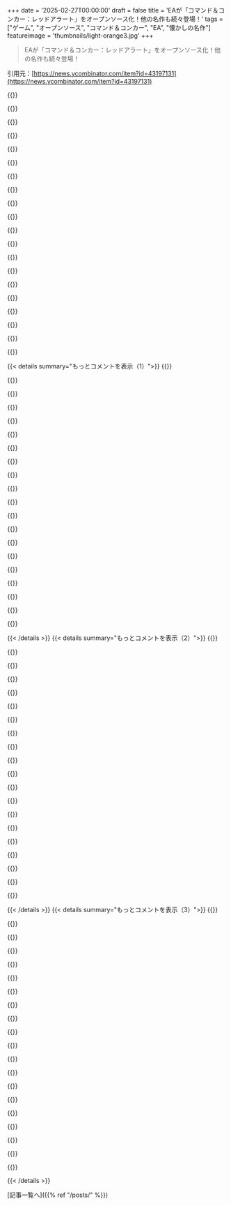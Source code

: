 +++
date = '2025-02-27T00:00:00'
draft = false
title = 'EAが「コマンド＆コンカー：レッドアラート」をオープンソース化！他の名作も続々登場！'
tags = ["ゲーム", "オープンソース", "コマンド＆コンカー", "EA", "懐かしの名作"]
featureimage = 'thumbnails/light-orange3.jpg'
+++

> EAが「コマンド＆コンカー：レッドアラート」をオープンソース化！他の名作も続々登場！

引用元：[https://news.ycombinator.com/item?id=43197131](https://news.ycombinator.com/item?id=43197131)

{{<matomeQuote body="Red Alertはここで見れるよ：<br>＞”https://github.com/electronicarts/CnC_Red_Alert”<br> Tiberian Dawnもここ：<br>＞”https://github.com/electronicarts/CnC_Tiberian_Dawn”<br> Renegade：<br>＞”https://github.com/electronicarts/CnC_Renegade”<br> Generals Zero Hour：<br>＞”https://github.com/electronicarts/CnC_Generals_Zero_Hour”<br> EAのポストはここ：<br>＞”https://www.ea.com/games/command-and-conquer/command-and-con...”<br> Redditのポストはここ：<br>＞”https://www.reddit.com/r/commandandconquer/comments/1izmpmb”<br> 削除されたRedditのポストはここ：<br>＞”https://www.reddit.com/r/commandandconquer/comments/1izmml4/”" userName="HelloUsername" createdAt="2025-02-27T18:45:28" color="#ff33a1">}}

{{<matomeQuote body="Tiberian DawnのコードもWindows用みたいだね。C&C Gold / W95だから、1995年のDOS版のソースコードが欲しかったなぁ！まあ、Dune 2000もないし。" userName="lloeki" createdAt="2025-02-27T19:33:29" color="">}}

{{<matomeQuote body="1995年のソースコードは、リマスタードコレクションのオープンソース化で事実上リリースされたんだよ。リマスタードコレクションはDLLを使ってWindows互換にするただのラッパーだったんだ。" userName="therealpygon" createdAt="2025-02-28T13:47:39" color="#ff5733">}}

{{<matomeQuote body="Emporer: Battle for Duneが初の3D RTSで、俺はそのゲームプレイやストーリー、サウンドトラックが大好きだった。いつかオープンソース化してほしいな。" userName="evanjrowley" createdAt="2025-02-27T20:15:09" color="">}}

{{<matomeQuote body="俺もそのゲーム好きだった。戦略性とストーリーがよかったね。しかしマルチプレイにはバグがあって、アトレイディーズのエアドローンがマップ端で攻撃されず、ハーベスターキャリーや他の空中ユニットを撃墜してた。バグの詳細はよくわからなかったけど、フォーラムには色々言われてたな。" userName="cahoot_bird" createdAt="2025-02-28T21:01:59" color="">}}

{{<matomeQuote body="このゲームは何日でも続けてプレイできるくらい楽しめる。めちゃくちゃ良いゲームだよ。" userName="bayindirh" createdAt="2025-02-27T21:52:57" color="#785bff">}}

{{<matomeQuote body="毎年1回はこのゲームをプレイしてる。楽しいからな！" userName="nunodonato" createdAt="2025-02-28T10:08:42" color="">}}

{{<matomeQuote body="なんでEmporer: Battle for Duneがオープンソースの一部じゃないんだろう？Generals Engineの初期バージョンなんだから、そっちもあるべきだよ。" userName="FirmwareBurner" createdAt="2025-02-28T08:52:57" color="#ff5733">}}

{{<matomeQuote body="ライセンスの問題かな？" userName="Macha" createdAt="2025-02-28T10:43:56" color="">}}

{{<matomeQuote body="-ライセンスはもろいか？<br>-コムラード・プレミア、まだ始まったばかりだよ。" userName="FirmwareBurner" createdAt="2025-02-28T12:16:19" color="">}}

{{<matomeQuote body="Red AlertのリポジトリにDune 2000の資産が含まれてるみたいなんだが、どれだけあるかはわからん。" userName="bizrod" createdAt="2025-02-27T20:41:18" color="">}}

{{<matomeQuote body="Dune 2からの名残だと思う。Duneで検索すればDune 2の資料も見つかるよ。" userName="toxik" createdAt="2025-02-28T11:17:49" color="">}}

{{<matomeQuote body="Dune 2000には無限の時間を費やしたなぁ。" userName="zenlot" createdAt="2025-02-27T20:23:55" color="">}}

{{<matomeQuote body="Renegadeが?素晴らしいね！あのゲームではフレイムタンクやステルスタンクのラッシュで楽しんだよ。誰かがオープンソースで次のステップに進めてくれるといいな。" userName="mizzao" createdAt="2025-02-27T20:48:25" color="#ff5c5c">}}

{{<matomeQuote body="ここに（たしか）ゼロから再実装されたものがあるよ：>「https://totemarts.games/games/renegade-x/」" userName="svieira" createdAt="2025-02-27T20:52:27" color="">}}

{{<matomeQuote body="2000年代初頭のPCゲーム時代は最高に懐かしい。その時は変わったジャンルのゲームがたくさん作られてた。C&C RenegadeやGiants: Citizen Kabuto、Sacrifice、Black & White、Tribes 2など、バグもあったけどクリエイティブで楽しかった。" userName="almostdeadguy" createdAt="2025-02-28T19:54:59" color="#ff5c5c">}}

{{<matomeQuote body="Red Alert 2のためにopenRAフォークのRomanovs-Vengeanceをチェックしてみて！>「https://github.com/MustaphaTR/Romanovs-Vengeance」" userName="Dead_Lemon" createdAt="2025-02-28T08:52:57" color="#38d3d3">}}

{{<matomeQuote body="GeneralsがRA2の前にオープンソースになったのはちょっと変だね、なんでだろう？" userName="BuildTheRobots" createdAt="2025-02-27T18:50:53" color="">}}

{{<matomeQuote body="どうやらTiberian SunとRA2の元のソースが失われてしまって、EAにはないらしい。前からそんな噂があったんだよね。" userName="apetresc" createdAt="2025-02-27T19:00:22" color="">}}

{{<matomeQuote body="ソースコードを手に入れるにはまずTacitusを入手しないとね。" userName="BuyMyBitcoins" createdAt="2025-02-27T19:35:35" color="">}}

{{< details summary="もっとコメントを表示（1）">}}
{{<matomeQuote body="死んでまた戻った指揮官、面白かったFirestormのストーリーは、反乱AI(CABAL)が世界を裏切り、ジェノサイドを目指すKaneの目的を達成しようとする話。特に印象的なカットシーンもある。" userName="blibble" createdAt="2025-02-27T20:54:51" color="#785bff">}}

{{<matomeQuote body="Tiberian Sunはシリーズで一番好きだったな。" userName="iamacyborg" createdAt="2025-02-27T20:38:52" color="">}}

{{<matomeQuote body="Tiberian Sunは初めて買ったPCゲームで、ユーザー名もWestwood Onlineから取った。Red Alertを友達の家でプレイしてからTiberian Sunを買ったけど、ゲームプレイにはちょっとがっかりした。でも世界観は素晴らしかった。" userName="slavik81" createdAt="2025-02-27T23:45:05" color="">}}

{{<matomeQuote body="BlizzardがRTSゲームのエディターを提供してたことが、初期の忠誠心の大きな理由だった。Star Craft 2までエディターが使えて、DotAやタワーディフェンスもそのおかげ。" userName="mock-possum" createdAt="2025-02-28T07:01:18" color="">}}

{{<matomeQuote body="そのゲームでは神モード使って地下のスクールバスを作ろうとしてたけど、うまくいかなかった。スプライトがなかったから？" userName="hammock" createdAt="2025-02-27T22:16:47" color="">}}

{{<matomeQuote body="RA2をリメイクして簡単にオンラインプレイできるようになったら悲しくはないと思うけど、RA2への愛が強いからそれが遅れているのかも。" userName="t-writescode" createdAt="2025-02-27T18:57:09" color="">}}

{{<matomeQuote body="リメイクがいつか来るかわからないけど、今の間にファンによるオンラインポートを楽しめるよ。ブラウザでRed Alert 2を他のプレイヤーと一緒に遊べる。" userName="clemiclemen" createdAt="2025-02-28T08:33:46" color="#ff5733">}}

{{<matomeQuote body="Red AlertにAssemblyが19.5%使われてるのは興味深い。一方で他は3%未満。" userName="alberth" createdAt="2025-02-28T16:36:08" color="">}}

{{<matomeQuote body="それはどうしてだろう？古いC&CのコードがDuneから引き継がれたのかな？" userName="rightbyte" createdAt="2025-02-28T16:55:38" color="">}}

{{<matomeQuote body="多分そうだけど、最適化かもね。" userName="ukd1" createdAt="2025-02-28T17:00:09" color="">}}

{{<matomeQuote body="うわ、Renegadeか。覚えてないことにしてたけど、兄弟と一緒にプレイしようとしたらバグだらけで最悪だったことしか覚えてないわ。GameSpyへの恨みも蘇ってくる。" userName="MisterTea" createdAt="2025-02-27T19:17:38" color="#ff5733">}}

{{<matomeQuote body="多分、@dangにURLを変えてもらえるかもね。" userName="HelloUsername" createdAt="2025-02-27T19:04:02" color="">}}

{{<matomeQuote body="hn@ycombinator.comにメールするのが一番だよ。dangが全コメントを読むのは無理。" userName="wglb" createdAt="2025-02-27T19:05:53" color="">}}

{{<matomeQuote body="彼が読んでるみたいだね。" userName="adastra22" createdAt="2025-02-27T20:31:36" color="">}}

{{<matomeQuote body="2025年2月26日10時20分から24時間以内に10563件の投稿があったんだって。人間には無理だよ。" userName="wglb" createdAt="2025-02-28T02:12:38" color="">}}

{{<matomeQuote body="7.34件/分だから、眠れない人ならできるかもね。dangは@dangや類似のリファレンスをフィルタリングすることもできるし、メール使えって言われてるのに多くの人はコメントするからね。" userName="account42" createdAt="2025-02-28T11:04:48" color="">}}

{{<matomeQuote body="dangが言及されると通知来るかもしれないね。" userName="4ggr0" createdAt="2025-02-27T20:05:59" color="">}}

{{<matomeQuote body="彼はそうじゃないって言ってたよ。" userName="jolmg" createdAt="2025-02-27T22:30:13" color="">}}

{{<matomeQuote body="EAでこれを推し進めた人に心からの敬意を表します！オリジナルのC&Cはずいぶん前に一から書き直されたけど、Zero Hourのオープンソース版は素晴らしい贈り物です。PS:それを実現した人に感謝したいなら、LinkedInでどうぞ： https://www.linkedin.com/posts/jim-vessella-62726825/from-th..." userName="SXX" createdAt="2025-02-27T20:14:56" color="#45d325">}}

{{<matomeQuote body="それは俺だよ！：D 詳細な発表はここで見れるよ； https://www.reddit.com/r/commandandconquer/comments/1izmpmb/..." userName="CCHyper" createdAt="2025-02-28T18:19:55" color="#ff33a1">}}


{{< /details >}}
{{< details summary="もっとコメントを表示（2）">}}
{{<matomeQuote body="最初に君のことを言わなくてごめん！実現してくれてありがとう！俺はクラシックRTSが大好きで、オリジナルC&C以来ずっとプレイしてきたけど、Generalsには特別な思い入れがあるんだ。ゲーム開発者として、ゲームが悲惨な状態なのを見て悲しいよ。これはAoE2と同じくらいのポテンシャルがあると思うから、もっと多くの人が新しい命を吹き込めると信じてる。" userName="SXX" createdAt="2025-02-28T20:37:03" color="#45d325">}}

{{<matomeQuote body="気にしなくていいよ、実際のニュースはソースコードのリリース自体なんだから:D GeneralsとZero Hourのコミュニティがこんなに結束するのは初めてで、本当に素晴らしいことだよ！" userName="CCHyper" createdAt="2025-03-01T14:08:44" color="#ff5733">}}

{{<matomeQuote body="TS/RA2のコードが行方不明だという噂について何か教えてくれる？（それとも教えられないってこと？）" userName="IntelMiner" createdAt="2025-03-01T04:08:31" color="">}}

{{<matomeQuote body="同意。こういったことを承認してもらうのは、企業内では非常に難しいからね。これは多くの会議とたくさんの「いいえ」、法律的な承認の結果なんだ。" userName="pizzathyme" createdAt="2025-02-27T20:32:10" color="">}}

{{<matomeQuote body="正直言って、これは数年にわたって頑張っていった非常に献身的な人々によって私たちに届けられた奇跡だと思う。業界内でより多くの人々や企業が同様の動きをすることを期待してる。そうすれば、売上も上がるし、ファンが好きなゲームを生き続けさせることができるから。" userName="SXX" createdAt="2025-02-27T20:51:47" color="#785bff">}}

{{<matomeQuote body="ついに誰かがゲームのミスマッチエラーを修正して、実際にプレイ可能にしてくれるんだ！" userName="jacooper" createdAt="2025-02-28T11:25:31" color="#ff33a1">}}

{{<matomeQuote body="その人に敬意を表します、なんて素晴らしい行為なんだ！" userName="tuantruong" createdAt="2025-03-03T06:12:08" color="">}}

{{<matomeQuote body="＞”compiled binariesを使用するには、ゲームを所有していなければなりません。C&C Remastered CollectionはEA AppまたはSteamで購入できます。”EAは2008年にいくつかのゲームをフリーウェアとしてリリースしたので、グラフィックやアート、音楽の資産については買わなくても大丈夫だよ。" userName="haunter" createdAt="2025-02-28T00:53:29" color="">}}

{{<matomeQuote body="ゲームを所有してる必要があるって言ってるけど、実際にはライセンスを持つだけなんだよね。" userName="WhyNotHugo" createdAt="2025-02-28T23:46:22" color="">}}

{{<matomeQuote body="週末が台無しになったじゃん！" userName="pjmlp" createdAt="2025-02-28T07:48:45" color="">}}

{{<matomeQuote body="やっぱり、Hell Marchは最高だね！" userName="seasluggy" createdAt="2025-02-28T02:11:17" color="#ff5733">}}

{{<matomeQuote body="これでまた週末がダメになりそうだ！" userName="eighthourblink" createdAt="2025-02-28T15:38:46" color="">}}

{{<matomeQuote body="全部入りのC&Cバンドルが今Steamで6ドルだよ。これが売れれば他の開発者も同じことをしてくれるといいな。" userName="boomboomsubban" createdAt="2025-02-27T19:07:30" color="#45d325">}}

{{<matomeQuote body="C&Cリマスター・バンドルもあるけど、EAアカウントが必要か知ってる人いる？" userName="nottorp" createdAt="2025-02-27T19:50:37" color="">}}

{{<matomeQuote body="リマスターのバンドルは必要ないよ。" userName="sumtechguy" createdAt="2025-02-27T20:19:06" color="#785bff">}}

{{<matomeQuote body="君が正しいといいけど、両方のバンドルを買っちゃった！Mass Effect 2以来EAにお金を払ったのはこれが初めてかも。" userName="nottorp" createdAt="2025-02-27T21:02:01" color="#45d325">}}

{{<matomeQuote body="投稿する前に確認したよ。C&Cリマスターのインストーラーはかっこ良かった。あの時代にしては珍しいね。" userName="sumtechguy" createdAt="2025-02-28T13:38:13" color="">}}

{{<matomeQuote body="リマスターにはゼロアワー版が入ってないっぽいな。" userName="gimme_treefiddy" createdAt="2025-02-27T21:59:36" color="">}}

{{<matomeQuote body="いや、驚きだね。彼らはC&C1と2だけをリマスターしたんだ。Generalsが欲しかったら、”Ultimate Collection”バンドルを買えばいいよ。" userName="onli" createdAt="2025-02-28T00:19:15" color="">}}

{{<matomeQuote body="Legend of Zelda Ocarina of Timeが逆アセンブルされるのを待たなきゃいけなかったんだ。Nintendoが動くまで。" userName="mclau156" createdAt="2025-02-27T20:27:17" color="">}}


{{< /details >}}
{{< details summary="もっとコメントを表示（3）">}}
{{<matomeQuote body="宿題だ。『お前のコードは決してクラッシュしちゃいけない』と『意図的にコードにクラッシュを入れること』を2000字で調和させろ。クソ。" userName="Starlevel004" createdAt="2025-02-27T19:56:45" color="">}}

{{<matomeQuote body="さぁ、Windowsがいかにクソかについて話そう。ヘッダーを構造体に直接キャストしてるんだが、これが必要だったんだ。Windowsが嫌いだ。" userName="jsheard" createdAt="2025-02-27T20:03:22" color="">}}

{{<matomeQuote body="数行上でlParamをDEV_BROADCAST_HDRのポインタにキャストしているから、いろんな構造体が指す共通部分なんだ。Cのやり方での継承だって。C++のクラスを期待してたのか？" userName="poizan42" createdAt="2025-02-27T22:09:44" color="">}}

{{<matomeQuote body="Generalsは開発がめちゃくちゃ急いで進められたことで有名だ。多分初心者プログラマーだな。" userName="IntelMiner" createdAt="2025-03-01T04:13:16" color="#ff33a1">}}

{{<matomeQuote body="これには笑った。変数名がマジでバカみたいだからな。Random数生成器はひどく非ランダムなスタートで、少しランダムな値を得てごまかしてるって。" userName="stnmtn" createdAt="2025-02-27T20:13:49" color="">}}

{{<matomeQuote body="昔のゲームのコードをブラウズしてると、そのコードが個人的だったことに気付くんだ。喜びや怒り、失望、満足が見える。今では変数を”poo”なんて名付けたら、プロとしてありえない。" userName="anal_reactor" createdAt="2025-02-27T21:54:07" color="">}}

{{<matomeQuote body="90年代中頃にゲーム開発をしてたんだけど、真面目じゃなかった。グラフィック資産にはクレイジーなものがたくさんあった。たとえば、ある壁には”CUNT”って書いてあった。変数を”poo”や”fuck”と名付けられないのは悲しい。" userName="qingcharles" createdAt="2025-02-28T00:33:23" color="#45d325">}}

{{<matomeQuote body="＞”自分のソースコードが公開されると、30年後のティーンエイジャーの自分はきっとショックを受ける。” だから、多くの国で道徳的権利は譲渡できないんだ。何が起きるかに驚くなら、この権利は雇用主には渡らないんだ。" userName="lucb1e" createdAt="2025-02-28T01:37:07" color="">}}

{{<matomeQuote body="コードの質が悪いのには驚愕。最良のコードもあれば最悪のコードもあって、徹夜でデモを見せて欲しいって言われた時に書いたのもあるから。" userName="qingcharles" createdAt="2025-02-28T06:04:49" color="">}}

{{<matomeQuote body="最近は’poo’みたいな名前の変数使っちゃダメだね。常にプロフェッショナルでいないと。" userName="mschuster91" createdAt="2025-02-27T23:19:13" color="">}}

{{<matomeQuote body="最近もユニットテストを書くときに、ちょっとふざけた名前とか使ってモチベーション上げてる。" userName="hasley" createdAt="2025-02-28T03:18:10" color="">}}

{{<matomeQuote body="今の時代は仕事がクソなら関係ないとも言える。" userName="herewulf" createdAt="2025-02-27T22:41:21" color="">}}

{{<matomeQuote body="＞”90年代の映画のキャラ名使ったらPRが拒否されたんだよね。”そのキャラが物議を醸すようなものじゃなかったのに、プロフェッショナルじゃないって理由で。まあ、一人の気難しいレビュアーのせいだと思ってるけど。" userName="as1mov" createdAt="2025-02-28T16:23:49" color="">}}

{{<matomeQuote body="マルコフ連鎖モンテカルロの“バーンイン”に似てる気がする。初期値が悪いといい連鎖になるまでに時間かかるけど、均一なRNGならどの値でもいいはずだし、RNGはあまり良くないんじゃないかな。" userName="yobbo" createdAt="2025-02-28T09:35:32" color="">}}

{{<matomeQuote body="RC4ではうまくいくよ。" userName="account42" createdAt="2025-02-28T11:19:31" color="">}}

{{<matomeQuote body="ゲームコードのコメントっていつも面白いよね！<br>＞「Fast inverse square root」のことについてのリンクです。" userName="moffkalast" createdAt="2025-02-27T20:14:28" color="#ff5733">}}

{{<matomeQuote body="そのコメントの不満が理解できない。不変条件や前後条件のアサートは、クラッシュしないことと絶対に両立するから、そういう性質を犯さなければいいだけだよ。" userName="account42" createdAt="2025-02-28T11:23:02" color="">}}

{{<matomeQuote body="元ゲーム開発者の自分にはこれが面白すぎた：<br>＞ else {<br>＞ DEBUG_CRASH((“PREFER_CORRECT_SOLUTION @todo impl”));<br>＞ }<br>(PartitionSolver.cppから)" userName="genocidicbunny" createdAt="2025-03-01T02:03:14" color="#785bff">}}

{{<matomeQuote body="EAのゲーム開発者同士が罵り合ってるの？社内ドラマが何年も経ってから明るみに出るなんて面白いね！" userName="inetknght" createdAt="2025-02-27T20:05:16" color="">}}

{{<matomeQuote body="EAが完全版のゲームを無料ソフトとして15年以上前にリリースしたから、アートや他の資産も使うのは全然問題ないはず。<br>＞ ゲームの過去のリンクはこちら。" userName="modeless" createdAt="2025-02-27T19:08:14" color="#45d325">}}


{{< /details >}}


[記事一覧へ]({{% ref "/posts/" %}})

